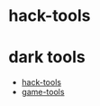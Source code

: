 # hack-tools

# dark tools

* [hack-tools](https://github.com/Capitanalgosa/dark-tools/blob/main/content/hack-tools.md)
* [game-tools](./content/game-tools.md)

